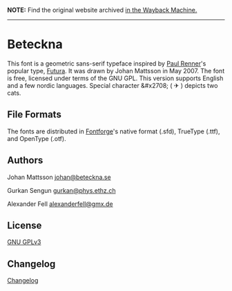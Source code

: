 **NOTE:** Find the original website archived [in the Wayback Machine.][6]

---

# Beteckna

This font is a geometric sans-serif typeface inspired by [Paul Renner][1]'s popular type, [Futura][2]. It was drawn by Johan Mattsson in May 2007. The font is free, licensed under terms of the GNU GPL. This version supports English and a few nordic languages. Special character &\#x2708; ( ✈ ) depicts two cats.

## File Formats

The fonts are distributed in [Fontforge][3]'s native format (.sfd), TrueType (.ttf), and OpenType (.otf).

## Authors

Johan Mattsson <johan@beteckna.se>

Gurkan Sengun <gurkan@phys.ethz.ch>

Alexander Fell <alexanderfell@gmx.de>

## License

[GNU GPLv3][4]

## Changelog

[Changelog][5]

[1]: http://en.wikipedia.org/wiki/Paul_Renner
[2]: http://en.wikipedia.org/wiki/Futura_%28typeface%29
[3]: http://fontforge.sourceforge.net/
[4]: LICENSE
[5]: CHANGELOG
[6]: https://web.archive.org/web/20130517030302/http://gnu.ethz.ch/linuks.mine.nu/beteckna/

